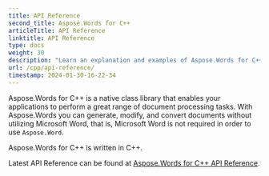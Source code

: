 ```yaml
---
title: API Reference
second_title: Aspose.Words for C++
articleTitle: API Reference
linktitle: API Reference
type: docs
weight: 30
description: "Learn an explanation and examples of Aspose.Words for C++ classes and methods to generate, convert, modify, render, and print documents without using Microsoft Word."
url: /cpp/api-reference/
timestamp: 2024-01-30-16-22-34
---
```


Aspose.Words for C++ is a native class library that enables your applications to perform a great range of document processing tasks. With Aspose.Words you can generate, modify, and convert documents without utilizing Microsoft Word, that is, Microsoft Word is not required in order to use `Aspose.Word`.

Aspose.Words for C++ is written in C++. 

Latest API Reference can be found at [Aspose.Words for C++ API Reference](https://reference.aspose.com/words/cpp/).

